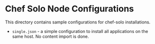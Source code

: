 Chef Solo Node Configurations
=============================

This directory contains sample configurations for chef-solo installations.

* `single.json` - a simple configuration to install all applications on the same host. No content import is done.

